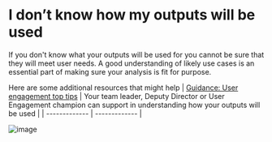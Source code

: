 # I don’t know how my outputs will be used


If you don't know what your outputs will be used for you cannot be sure that they will meet user needs. A good understanding of likely use cases is an essential part of making sure your analysis is fit for purpose.

Here are some additional resources that might help
| [Guidance: User engagement top tips](https://analysisfunction.civilservice.gov.uk/policy-store/user-engagement-top-tips/) | Your team leader, Deputy Director or User Engagement champion can support in understanding how your outputs will be used |
| ------------- | ------------- | 


![image](https://user-images.githubusercontent.com/92517253/194824005-cb1b7d6f-3c5c-4e81-8619-e6257faf003a.png)
